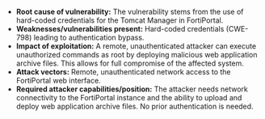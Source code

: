 - **Root cause of vulnerability:** The vulnerability stems from the use of hard-coded credentials for the Tomcat Manager in FortiPortal.
- **Weaknesses/vulnerabilities present:** Hard-coded credentials (CWE-798) leading to authentication bypass.
- **Impact of exploitation:** A remote, unauthenticated attacker can execute unauthorized commands as root by deploying malicious web application archive files. This allows for full compromise of the affected system.
- **Attack vectors:** Remote, unauthenticated network access to the FortiPortal web interface.
- **Required attacker capabilities/position:** The attacker needs network connectivity to the FortiPortal instance and the ability to upload and deploy web application archive files. No prior authentication is needed.